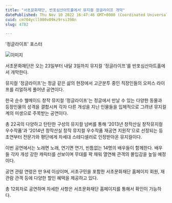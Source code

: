 ```yaml
---
title: "서초문화재단, 반포심산아트홀에서 뮤지컬 정글라이프 개막"
datePublished: Thu Nov 10 2022 16:47:46 GMT+0000 (Coordinated Universal Time)
cuid: cm704ycll000v09kz9rsi398n
slug: 4782

---
```



'정글라이프' 포스터

![이미지](https://cdn.hashnode.com/res/hashnode/image/upload/v1739257405942/3806ae23-1d81-42bf-b6ac-91642e549152.jpeg)

서초문화재단은 오는 23일부터 내달 3일까지 뮤지컬 '정글라이프'를 반포심산아트홀에서 개막한다.

뮤지컬 '정글라이프'는 정글 같은 삶의 현장에서 고군분투 중인 직장인들의 오피스 라이프를 리얼하게 풀어낸 공연이다.

한국 순수 웰메이드 창작 뮤지컬 '정글라이프'는 정글에서 만날 수 있는 다양한 동물과 등장인물의 성격을 결합시켜 각자 다른 개성을 지닌 인물들을 입체적으로 그려낸 뮤지컬계의 미생으로 주목받는 공연이다.

총 22곡의 다양하고 탄탄한 구성의 뮤지컬 넘버를 통해 '2013년 창작산실 창작뮤지컬 우수작품'과 '2014년 창작산실 창작 뮤지컬 우수작품 재공연 지원작'으로 선정되는 등 초연부터 전문가와 평단에게 차세대 스테디셀러로 인정받아온 뮤지컬이다.

이번 공연에서는 노래면 노래, 연기면 연기, 빈틈없는 14명의 배우들이 함께한다. 배우들 각자 개성 강한 캐릭터를 선보이며 무대를 꽉 채워 열연해 관객의 몰입감을 높일 예정이다.

공연 관람 연령은 만 9세 이상이며, 서초구민을 포함한 서초문화재단 홈페이지 회원, 재관람 관객 등에 다양한 할인 혜택을 제공하고 있다.

총 12회차로 공연하며 자세한 사항은 서초문화재단 홈페이지를 통해서 확인이 가능하다.